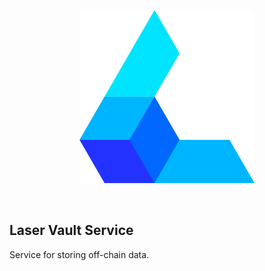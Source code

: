 <p align="center">
  <img src="https://github.com/laser-wallet/laser-wallet-contracts/blob/master/docs/Logomark.png" width=280>
</p>

<br>

## Laser Vault Service

Service for storing off-chain data.